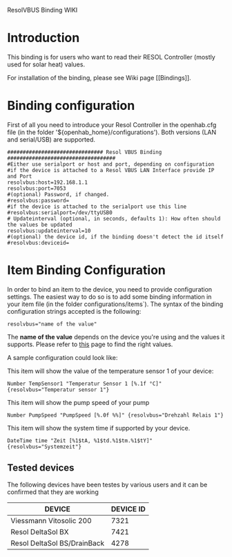 ResolVBUS Binding WIKI

# Introduction
This binding is for users who want to read their RESOL Controller (mostly used for solar heat) values.

For installation of the binding, please see Wiki page [[Bindings]].

# Binding configuration

First of all you need to introduce your Resol Controller in the openhab.cfg file (in the folder '${openhab_home}/configurations'). Both versions (LAN and serial/USB) are supported.

    ############################### Resol VBUS Binding ###################################
    #Either use serialport or host and port, depending on configuration
    #if the device is attached to a Resol VBUS LAN Interface provide IP and Port
    resolvbus:host=192.168.1.1
    resolvbus:port=7053
    #(optional) Password, if changed.
    #resolvbus:password=
    #if the device is attached to the serialport use this line
    #resolvbus:serialport=/dev/ttyUSB0
    # Updateinterval (optional, in seconds, defaults 1): How often should the values be updated
    resolvbus:updateinterval=10
    #(optional) the device id, if the binding doesn't detect the id itself
    #resolvbus:deviceid=

# Item Binding Configuration

In order to bind an item to the device, you need to provide configuration settings. The easiest way to do so is to add some binding information in your item file (in the folder configurations/items`). The syntax of the binding configuration strings accepted is the following:

    resolvbus="name of the value"

The **name of the value** depends on the device you're using and the values it supports. Please refer to  [this](https://docs.google.com/spreadsheets/d/1XVnwCkOXvkV6IPSh28L8li9VxwtoqopdQsMvwaSMIJk/edit?usp=sharing) page to find the right values.


A sample configuration could look like:

This item will show the value of the temperature sensor 1 of your device:

    Number TempSensor1 "Temperatur Sensor 1 [%.1f °C]" {resolvbus="Temperatur sensor 1"}


This item will show the pump speed of your pump

    Number PumpSpeed "PumpSpeed [%.0f %%]" {resolvbus="Drehzahl Relais 1"}


This item will show the system time if supported by your device.

    DateTime time "Zeit [%1$tA, %1$td.%1$tm.%1$tY]" {resolvbus="Systemzeit"}

## Tested devices

The following devices have been testes by various users and it can be confirmed that they are working

|DEVICE|DEVICE ID|
|----|---|
|Viessmann Vitosolic 200| 7321|
|Resol DeltaSol BX |7421|
|Resol DeltaSol BS/DrainBack|4278|
